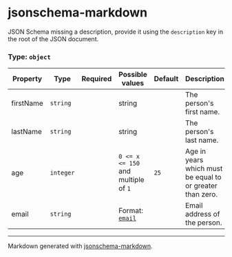 # jsonschema-markdown

JSON Schema missing a description, provide it using the `description` key in the root of the JSON document.

### Type: `object`

| Property | Type | Required | Possible values | Default | Description |
| -------- | ---- | -------- | --------------- | ------- | ----------- |
| firstName | `string` |  | string |  | The person's first name. |
| lastName | `string` |  | string |  | The person's last name. |
| age | `integer` |  | `0 <= x <= 150` and multiple of `1` | `25` | Age in years which must be equal to or greater than zero. |
| email | `string` |  | Format: [`email`](https://json-schema.org/understanding-json-schema/reference/string#built-in-formats) |  | Email address of the person. |


---

Markdown generated with [jsonschema-markdown](https://github.com/elisiariocouto/jsonschema-markdown).

